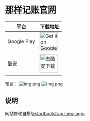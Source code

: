 # [那样记账官网](https://wallet.bakumon.me/)

| 平台 | 下载地址 |
| ---- | ---- |
| Google Play | <a href='https://play.google.com/store/apps/details?id=me.bakumon.moneykeeper&pcampaignid=MKT-Other-global-all-co-prtnr-py-PartBadge-Mar2515-1'><img alt='Get it on Google Play' src='https://i.loli.net/2018/06/27/5b32eac49f930.png' height="60"/>
</a> |
| 酷安 | <a href='https://www.coolapk.com/apk/me.bakumon.moneykeeper'><img alt='去酷安下载' src='https://ws4.sinaimg.cn/large/006tNc79ly1fsphx16ybdj30go06st8q.jpg' height="60"/>
</a> |

预览：
![img.png](https://ws3.sinaimg.cn/large/005BYqpgly1g0rs78pr4jj31q10u0tn4.jpg)
![img.png](https://ws3.sinaimg.cn/large/005BYqpgly1g0rs7po4ihj31q10u0dto.jpg)


## 说明

网站修改自模版[startbootstrap-new-age](https://github.com/BlackrockDigital/startbootstrap-new-age)。

